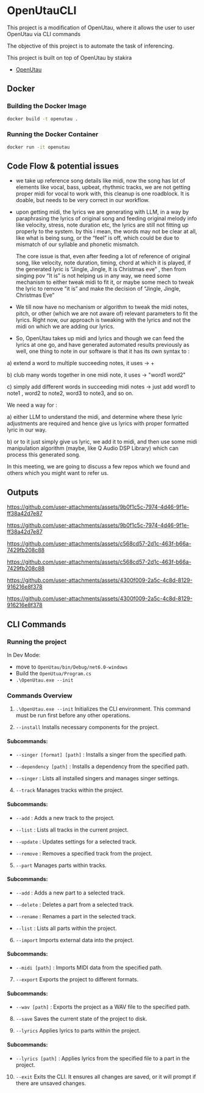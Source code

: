 
# OpenUtauCLI

This project is a modification of OpenUtau, where it allows the user to user OpenUtau via CLI commands

The objective of this project is to automate the task of inferencing. 

This project is built on top of OpenUtau by stakira
- [OpenUtau](https://github.com/stakira/OpenUtau)

## Docker

### Building the Docker Image

```bash
docker build -t openutau .
```

### Running the Docker Container


```bash
docker run -it openutau
```

## Code Flow & potential issues


- we take up reference song details like midi, now the song has lot of elements like vocal, bass, upbeat, rhythmic tracks, we are not getting proper midi for vocal to work with, this cleanup is one roadblock. It is doable, but needs to be very correct in our workflow.
- upon getting midi, the lyrics we are generating with LLM, in a way by paraphrasing the lyrics of original song and feeding original melody info like velocity, stress,
  note duration etc, the lyrics are still not fitting up properly to the system. by this i mean, the words may not be clear at all, like what is being sung, or the “feel”
  is off, which could be due to mismatch of our syllable and phonetic mismatch.

  The core issue is that, even after feeding a lot of reference of original song, like velocity, note duration, timing, chord at which it is played, if the generated lyric is “Jingle, Jingle, It is Christmas eve” , then from singing pov “It is” is not helping us in any way, we need some mechanism to either tweak midi to fit it, or maybe some mech to tweak the lyric to remove “it is” and make the decision of “Jingle, Jingle, Christmas Eve” 
- We till now have no mechanism or algorithm to tweak the midi notes, pitch, or other (which we are not aware of) relevant parameters to fit the lyrics. Right now, our approach is tweaking with the lyrics and not the midi on which we are adding our lyrics.
- So, OpenUtau takes up midi and lyrics and though we can feed the lyrics at one go, and have generated automated results previously as well, one thing to note in our software is that it has its own syntax to : 

a) extend a word to multiple succeeding notes, it uses → + 

b) club many words together in one midi note, it uses → "word1 word2" 

c) simply add different words in succeeding midi notes → just add word1 to note1 , word2 to note2, word3 to note3, and so on. 


We need a way for : 

a) either LLM to understand the midi, and determine where these lyric adjustments are required and hence give us lyrics with proper formatted lyric in our way. 

b) or to it just simply give us lyric, we add it to midi, and then use some midi manipulation algorithm (maybe, like Q Audio DSP Library) which can process this generated song. 


In this meeting, we are going to discuss a few repos which we found and others which you might want to refer us. 

## Outputs 



https://github.com/user-attachments/assets/9b0f1c5c-7974-4d46-9f1e-ff38a42d7e87



https://github.com/user-attachments/assets/9b0f1c5c-7974-4d46-9f1e-ff38a42d7e87



https://github.com/user-attachments/assets/c568cd57-2d1c-463f-b66a-7429fb208c88



https://github.com/user-attachments/assets/c568cd57-2d1c-463f-b66a-7429fb208c88



https://github.com/user-attachments/assets/4300f009-2a5c-4c8d-8129-916216e8f378



https://github.com/user-attachments/assets/4300f009-2a5c-4c8d-8129-916216e8f378



## CLI Commands

### Running the project

In Dev Mode: 

- move to `OpenUtau/bin/Debug/net6.0-windows`
- Build the `OpenUtua/Program.cs`
- `.\OpenUtau.exe --init`

### Commands Overview

1) `.\OpenUtau.exe --init`
Initializes the CLI environment. This command must be run first before any other operations.

2) `--install`
Installs necessary components for the project.

  #### Subcommands:
  - `--singer [format] [path]` : Installs a singer from the specified path.

  - `--dependency [path]` : Installs a dependency from the specified path.

  - `--singer` : Lists all installed singers and manages singer settings.

4) `--track`
Manages tracks within the project.

  #### Subcommands:
  - `--add` : Adds a new track to the project.

  - `--list` : Lists all tracks in the current project.

  - `--update` : Updates settings for a selected track.

  - `--remove` : Removes a specified track from the project.

5) `--part`
Manages parts within tracks.

  #### Subcommands:
  - `--add` : Adds a new part to a selected track.

  - `--delete` : Deletes a part from a selected track.

  - `--rename` : Renames a part in the selected track.

  - `--list` : Lists all parts within the project.

6) `--import`
Imports external data into the project.

  #### Subcommands:
  - `--midi [path]` : Imports MIDI data from the specified path.

7) `--export`
Exports the project to different formats.

  #### Subcommands:

  - `--wav [path]` : Exports the project as a WAV file to the specified path.

8) `--save`
Saves the current state of the project to disk.

9) `--lyrics`
Applies lyrics to parts within the project.

  #### Subcommands:

  - `--lyrics [path]` : Applies lyrics from the specified file to a part in the project.  

10) `--exit`
Exits the CLI. It ensures all changes are saved, or it will prompt if there are unsaved changes.
